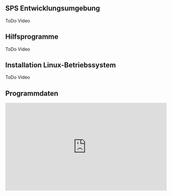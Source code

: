 ## SPS Entwicklungsumgebung
ToDo Video

## Hilfsprogramme
ToDo Video

## Installation Linux-Betriebssystem
ToDo Video

## Programmdaten
<iframe src="https://drive.google.com/embeddedfolderview?id=1Lb6HCfOIFTmLMBoHMg7DbznE0ab4nT40#list" style="width:100%; height:275px; border:0;"></iframe>
